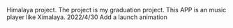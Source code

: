 Himalaya project.
The project is my graduation project.
This APP is an music player like Ximalaya.
2022/4/30 Add a launch animation
